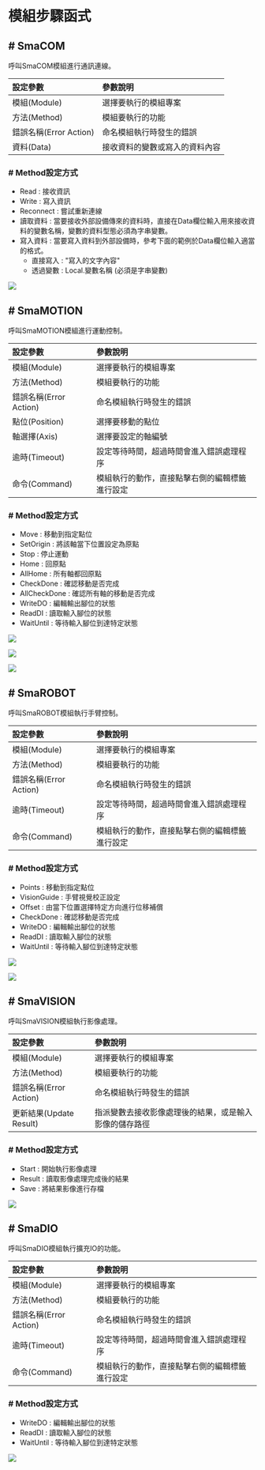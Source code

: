 # 模組步驟函式

## \# SmaCOM

呼叫SmaCOM模組進行通訊連線。

| 設定參數 | 參數說明 |
| :--- | :--- |
| 模組\(Module\) | 選擇要執行的模組專案 |
| 方法\(Method\) | 模組要執行的功能 |
| 錯誤名稱\(Error Action\) | 命名模組執行時發生的錯誤 |
| 資料\(Data\) | 接收資料的變數或寫入的資料內容 |

### \# Method設定方式

* Read : 接收資訊
* Write : 寫入資訊
* Reconnect : 嘗試重新連線
* 讀取資料 : 當要接收外部設備傳來的資料時，直接在Data欄位輸入用來接收資料的變數名稱，變數的資料型態必須為字串變數。
* 寫入資料 : 當要寫入資料到外部設備時，參考下面的範例於Data欄位輸入適當的格式。
  * 直接寫入 : "寫入的文字內容"
  * 透過變數 : Local.變數名稱 \(必須是字串變數\)

![](../../../../.gitbook/assets/smacomfunction.jpg)

## \# SmaMOTION

呼叫SmaMOTION模組進行運動控制。

| 設定參數 | 參數說明 |
| :--- | :--- |
| 模組\(Module\) | 選擇要執行的模組專案 |
| 方法\(Method\) | 模組要執行的功能 |
| 錯誤名稱\(Error Action\) | 命名模組執行時發生的錯誤 |
| 點位\(Position\) | 選擇要移動的點位 |
| 軸選擇\(Axis\) | 選擇要設定的軸編號 |
| 逾時\(Timeout\) | 設定等待時間，超過時間會進入錯誤處理程序 |
| 命令\(Command\) | 模組執行的動作，直接點擊右側的編輯標籤進行設定 |

### \# Method設定方式

* Move : 移動到指定點位
* SetOrigin : 將該軸當下位置設定為原點
* Stop : 停止運動
* Home : 回原點
* AllHome : 所有軸都回原點
* CheckDone : 確認移動是否完成
* AllCheckDone : 確認所有軸的移動是否完成
* WriteDO : 編輯輸出腳位的狀態
* ReadDI : 讀取輸入腳位的狀態
* WaitUntil : 等待輸入腳位到達特定狀態

![](../../../../.gitbook/assets/motionfunction1.JPG)

![](../../../../.gitbook/assets/motionfunction2.JPG)

![](../../../../.gitbook/assets/motionfunction3.JPG)

## \# SmaROBOT

呼叫SmaROBOT模組執行手臂控制。

| 設定參數 | 參數說明 |
| :--- | :--- |
| 模組\(Module\) | 選擇要執行的模組專案 |
| 方法\(Method\) | 模組要執行的功能 |
| 錯誤名稱\(Error Action\) | 命名模組執行時發生的錯誤 |
| 逾時\(Timeout\) | 設定等待時間，超過時間會進入錯誤處理程序 |
| 命令\(Command\) | 模組執行的動作，直接點擊右側的編輯標籤進行設定 |

### \# Method設定方式

* Points : 移動到指定點位
* VisionGuide : 手臂視覺校正設定
* Offset : 由當下位置選擇特定方向進行位移補償
* CheckDone : 確認移動是否完成
* WriteDO : 編輯輸出腳位的狀態
* ReadDI : 讀取輸入腳位的狀態
* WaitUntil : 等待輸入腳位到達特定狀態

![](../../../../.gitbook/assets/smarobotfunction1.JPG)

![](../../../../.gitbook/assets/smarobotfunction2.JPG)

## \# SmaVISION

呼叫SmaVISION模組執行影像處理。

| 設定參數 | 參數說明 |
| :--- | :--- |
| 模組\(Module\) | 選擇要執行的模組專案 |
| 方法\(Method\) | 模組要執行的功能 |
| 錯誤名稱\(Error Action\) | 命名模組執行時發生的錯誤 |
| 更新結果\(Update Result\) | 指派變數去接收影像處理後的結果，或是輸入影像的儲存路徑 |

### \# Method設定方式

* Start : 開始執行影像處理
* Result : 讀取影像處理完成後的結果
* Save : 將結果影像進行存檔

![](../../../../.gitbook/assets/smavisionfunction.jpg)

## \# SmaDIO

呼叫SmaDIO模組執行擴充IO的功能。

| 設定參數 | 參數說明 |
| :--- | :--- |
| 模組\(Module\) | 選擇要執行的模組專案 |
| 方法\(Method\) | 模組要執行的功能 |
| 錯誤名稱\(Error Action\) | 命名模組執行時發生的錯誤 |
| 逾時\(Timeout\) | 設定等待時間，超過時間會進入錯誤處理程序 |
| 命令\(Command\) | 模組執行的動作，直接點擊右側的編輯標籤進行設定 |

### \# Method設定方式

* WriteDO : 編輯輸出腳位的狀態
* ReadDI : 讀取輸入腳位的狀態
* WaitUntil : 等待輸入腳位到達特定狀態

![](../../../../.gitbook/assets/smadiofunction.jpg)

